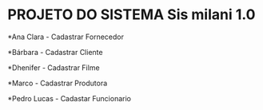 # PROJETO DO SISTEMA Sis milani 1.0 

*Ana Clara - Cadastrar Fornecedor

*Bárbara - Cadastrar Cliente

*Dhenifer - Cadastrar Filme

*Marco - Cadastrar Produtora

*Pedro Lucas - Cadastar Funcionario
